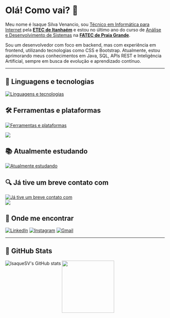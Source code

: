 # Olá! Como vai? 🤝

Meu nome é Isaque Silva Venancio, sou <ins>Técnico em Informática para Internet</ins> pela **[ETEC de Itanhaém](https://www.etecitanhaem.com.br/)** e estou no último ano do curso de <ins>Análise e Desenvolvimento de Sistemas</ins> na **[FATEC de Praia Grande](https://fatecpg.edu.br/)**.

Sou um desenvolvedor com foco em backend, mas com experiência em frontend, utilizando tecnologias como CSS e Bootstrap. Atualmente, estou aprimorando meus conhecimentos em Java, SQL, APIs REST e Inteligência Artificial, sempre em busca de evolução e aprendizado contínuo.

---

## **🚀 Linguagens e tecnologias**  
[![Linguagens e tecnologias](https://skillicons.dev/icons?i=html,css,js,bootstrap,java,sqlite)](https://skillicons.dev)  

## **🛠️ Ferramentas e plataformas**  
[![Ferramentas e plataformas](https://skillicons.dev/icons?i=github,git,vscode,figma,maven)](https://skillicons.dev)  

<img src="https://img.shields.io/badge/Apache%20NetBeans%20IDE-1B6AC6.svg?style=for-the-badge&logo=Apache-NetBeans-IDE&logoColor=white"/>

## **📚 Atualmente estudando**  
[![Atualmente estudando](https://skillicons.dev/icons?i=postgres,postman,spring)](https://skillicons.dev)  

## **🔍 Já tive um breve contato com**  
[![Já tive um breve contato com](https://skillicons.dev/icons?i=php,mysql,sublime,react)](https://skillicons.dev)   
<img src="https://img.shields.io/badge/Expo-1C2024.svg?style=for-the-badge&logo=Expo&logoColor=white"/>

## **💬 Onde me encontrar**  
[![LinkedIn](https://skillicons.dev/icons?i=linkedin)](https://www.linkedin.com/in/isaque-venancio/)
[![Instagram](https://skillicons.dev/icons?i=instagram)](https://www.instagram.com/isaque.s.venancio/)
[![Gmail](https://skillicons.dev/icons?i=gmail)](mailto:isaque.s.venancio43@gmail.com)

---

## **📝 GitHub Stats**
![IsaqueSV's GitHub stats](https://github-readme-stats.vercel.app/api?username=isaquesv&show_icons=true&hide_title=true&theme=transparent)
<a href="https://github.com/anuraghazra/github-readme-stats">
  <img height=165 align="top" src="https://github-readme-stats.vercel.app/api/top-langs?username=isaquesv&layout=compact&theme=transparent&langs_count=8&card_width=320" />
</a>
